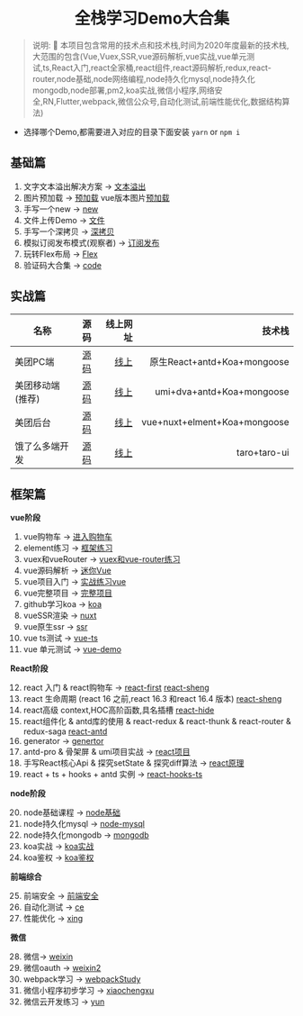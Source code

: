 <div align="center">

#  全栈学习Demo大合集

</div>

> 说明: :100: 本项目包含常用的技术点和技术栈,时间为2020年度最新的技术栈,大范围的包含(Vue,Vuex,SSR,vue源码解析,vue实战,vue单元测试,ts,React入门,react全家桶,react组件,react源码解析,redux,react-router,node基础,node网络编程,node持久化mysql,node持久化mongodb,node部署,pm2,koa实战,微信小程序,网络安全,RN,Flutter,webpack,微信公众号,自动化测试,前端性能优化,数据结构算法)

* 选择哪个Demo,都需要进入对应的目录下面安装 `yarn` or `npm i`

## 基础篇

1. 文字文本溢出解决方案 -> [文本溢出](/base/wen/index.html)
2. 图片预加载 -> [预加载](/base/yu/index.html)  vue版本图片[预加载](/base/yu/index.vue)
3. 手写一个new -> [new](/base/new/index.html)
4. 文件上传Demo -> [文件](/base/file/README.md)
5. 手写一个深拷贝 -> [深拷贝](/base/shen/index.html)
6. 模拟订阅发布模式(观察者) -> [订阅发布](/base/ding/index.html)
7. 玩转Flex布局 -> [Flex](/base/flex/index.html)
8. 验证码大合集 -> [code](/base/code/index.html)

## 实战篇

| 名称             |                        源码                        |                              线上网址 |                       技术栈 |
| ---------------- | :------------------------------------------------: | ------------------------------------: | ---------------------------: |
| 美团PC端         |   [源码](https://github.com/2662419405/meituan)    |       [线上](http://mt.shtodream.cn/) |  原生React+antd+Koa+mongoose |
| 美团移动端(推荐) |  [源码](https://github.com/2662419405/meituanAn)   |    [线上](http://react.shtodream.cn/) |    umi+dva+antd+Koa+mongoose |
| 美团后台         | [源码](https://github.com/2662419405/meituanBack)  | [线上](http://vue.shtodream.cn/login) | vue+nuxt+elment+Koa+mongoose |
| 饿了么多端开发   | [源码](https://github.com/2662419405/meituan-taro) |     [线上](http://taro.shtodream.cn/) |                 taro+taro-ui |

## 框架篇

**vue阶段**

1. vue购物车 -> [进入购物车](/shop)  
2. element练习 -> [框架练习](/login-element)
3. vuex和vueRouter -> [vuex和vue-router练习](/vuexrouter)
4. vue源码解析 -> [迷你Vue](/迷你vue)
5. vue项目入门 -> [实战练习vue](/vue-mart)
6. vue完整项目 -> [完整项目](/vue-mart2)
7. github学习koa -> [koa](/koaGithub)
8. vueSSR渲染 -> [nuxt](/nuxt)
9.  vue原生ssr ->  [ssr](/ssr)
10. vue ts测试 -> [vue-ts](/vue-ts)
11. vue 单元测试 -> [vue-demo](/ts-demo)

**React阶段**

12. react 入门 & react购物车 -> [react-first](/react-first) [react-sheng](/react-sheng)
13. react 生命周期 (react 16 之前,react 16.3 和react 16.4 版本) [react-sheng](/react-sheng)
14. react高级 context,HOC高阶函数,具名插槽 [react-hide](/react-hide)
15. react组件化 & antd库的使用 & react-redux & react-thunk & react-router & redux-saga [react-antd](/react-antd)
16. generator -> [genertor](/genertor)
17. antd-pro & 骨架屏 & umi项目实战 -> [react项目](/react项目)
18. 手写React核心Api & 探究setState & 探究diff算法 -> [react原理](/react原理)
19. react + ts + hooks + antd 实例 -> [react-hooks-ts](/react-hooks-ts)

**node阶段**

20. node基础课程 -> [node基础](/node基础)
21. node持久化mysql -> [node-mysql](/node-mysql)
22. node持久化mongodb -> [mongodb](/node-mongo)
23. koa实战 -> [koa实战](/koa实战)
24. koa鉴权 -> [koa鉴权](/koa鉴权)

**前端综合**

25. 前端安全 -> [前端安全](/前端安全)
26. 自动化测试 -> [ce](/ce)
27. 性能优化 -> [xing](/xing)

**微信**

28. 微信-> [weixin](/weixin)
29. 微信oauth -> [weixin2](/weixin2)
30. webpack学习 -> [webpackStudy](/webpackStudy)
31. 微信小程序初步学习 -> [xiaochengxu](/xiaochengxu)
32. 微信云开发练习 -> [yun](/yun)
